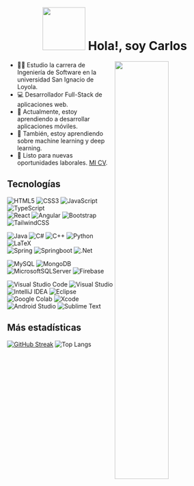 <h1 align="center">
	<img src="https://media.giphy.com/media/YRMb6dd7zprS00JdGZ/giphy.gif?cid=790b7611f2ae27abe0bd9d806bc337129d229d4434c57b48&ep=v1_user_favorites&rid=giphy.gif" width="100"/>
	Hola!, soy Carlos
</h1>

<img align="right" width="50%" src="https://github-readme-stats.vercel.app/api?username=tripalidex&show_icons=true&theme=dark">

<!-- Seccion sobre mi -->
- 👨‍💻 Estudio la carrera de Ingeniería de Software en la universidad San Ignacio de Loyola.
- 💻 Desarrollador Full-Stack de aplicaciones web.
- 📱 Actualmente, estoy aprendiendo a desarrollar aplicaciones móviles.
- 🤖 También, estoy aprendiendo sobre machine learning y deep learning.
- 🚀 Listo para nuevas oportunidades laborales. [MI CV]().

<h2>Tecnologías</h2>

![HTML5](https://img.shields.io/badge/html5-%23E34F26.svg?style=for-the-badge&logo=html5&logoColor=white)
![CSS3](https://img.shields.io/badge/css3-%231572B6.svg?style=for-the-badge&logo=css3&logoColor=white)
![JavaScript](https://img.shields.io/badge/javascript-%23323330.svg?style=for-the-badge&logo=javascript&logoColor=%23F7DF1E)
![TypeScript](https://img.shields.io/badge/typescript-%23007ACC.svg?style=for-the-badge&logo=typescript&logoColor=white)
<br>![React](https://img.shields.io/badge/react-%2320232a.svg?style=for-the-badge&logo=react&logoColor=%2361DAFB)
![Angular](https://img.shields.io/badge/angular-%23DD0031.svg?style=for-the-badge&logo=angular&logoColor=white)
![Bootstrap](https://img.shields.io/badge/bootstrap-%238511FA.svg?style=for-the-badge&logo=bootstrap&logoColor=white)
![TailwindCSS](https://img.shields.io/badge/tailwindcss-%2338B2AC.svg?style=for-the-badge&logo=tailwind-css&logoColor=white)

![Java](https://img.shields.io/badge/java-%23ED8B00.svg?style=for-the-badge&logo=openjdk&logoColor=white)
![C#](https://img.shields.io/badge/c%23-%23239120.svg?style=for-the-badge&logo=csharp&logoColor=white)
![C++](https://img.shields.io/badge/c++-%2300599C.svg?style=for-the-badge&logo=c%2B%2B&logoColor=white)
![Python](https://img.shields.io/badge/python-3670A0?style=for-the-badge&logo=python&logoColor=ffdd54)
![LaTeX](https://img.shields.io/badge/latex-%23008080.svg?style=for-the-badge&logo=latex&logoColor=white)
<br>![Spring](https://img.shields.io/badge/spring-%236DB33F.svg?style=for-the-badge&logo=spring&logoColor=white)
![Springboot](http://img.shields.io/badge/-Springboot-629e3a?style=for-the-badge&logo=springboot&logoColor=white)
![.Net](https://img.shields.io/badge/.NET-5C2D91?style=for-the-badge&logo=.net&logoColor=white)

![MySQL](https://img.shields.io/badge/mysql-4479A1.svg?style=for-the-badge&logo=mysql&logoColor=white)
![MongoDB](https://img.shields.io/badge/MongoDB-%234ea94b.svg?style=for-the-badge&logo=mongodb&logoColor=white)
![MicrosoftSQLServer](https://img.shields.io/badge/Microsoft%20SQL%20Server-CC2927?style=for-the-badge&logo=microsoft%20sql%20server&logoColor=white)
![Firebase](https://img.shields.io/badge/firebase-a08021?style=for-the-badge&logo=firebase&logoColor=ffcd34)

![Visual Studio Code](https://img.shields.io/badge/Visual%20Studio%20Code-0078d7.svg?style=for-the-badge&logo=visual-studio-code&logoColor=white)
![Visual Studio](https://img.shields.io/badge/Visual%20Studio-5C2D91.svg?style=for-the-badge&logo=visual-studio&logoColor=white)
![IntelliJ IDEA](https://img.shields.io/badge/IntelliJIDEA-000000.svg?style=for-the-badge&logo=intellij-idea&logoColor=white)
![Eclipse](https://img.shields.io/badge/Eclipse-FE7A16.svg?style=for-the-badge&logo=Eclipse&logoColor=white)
![Google Colab](https://img.shields.io/badge/Google%20Colab-%23F9A825.svg?style=for-the-badge&logo=googlecolab&logoColor=white)
![Xcode](https://img.shields.io/badge/Xcode-007ACC?style=for-the-badge&logo=Xcode&logoColor=white)
![Android Studio](https://img.shields.io/badge/android%20studio-346ac1?style=for-the-badge&logo=android%20studio&logoColor=white)
![Sublime Text](https://img.shields.io/badge/sublime_text-%23575757.svg?style=for-the-badge&logo=sublime-text&logoColor=important)

<h2>Más estadísticas</h2>

[![GitHub Streak](https://streak-stats.demolab.com/?user=tripalidex&theme=dark)](https://git.io/streak-stats)
![Top Langs](https://github-readme-stats.vercel.app/api/top-langs/?username=tripalidex&layout=compact&theme=dark)
<!-- <img src="https://media2.giphy.com/media/v1.Y2lkPTc5MGI3NjExNHlneHBuZ3p6ajkwOWh4MHh1dTYybjQzcGkzMzE1NTM1MzZ1dmZ0NCZlcD12MV9pbnRlcm5hbF9naWZfYnlfaWQmY3Q9dHM/hS42TuYYnANLFR9IRQ/giphy.gif" width="205"/> -->
